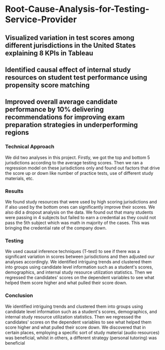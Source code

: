 # Root-Cause-Analysis-for-Testing-Service-Provider


## Visualized variation in test scores among different jurisdictions in the United States explaining 8 KPIs in Tableau 

## Identified causal effect of internal study resources on student test performance using propensity score matching

## Improved overall average candidate performance by 10% delivering recommendations for improving exam preparation strategies in underperforming regions

### Technical Approach 
We did two analyses in this project. Firstly, we got the top and bottom 5 jurisdictions according to the average testing scores.
Then we ran a regression model on these jurisdictions only and found out factors that drive the score up or down like number of practice tests, use of different study materials, etc. 

### Results
We found study resources that were used by high scoring jurisdictions and if also used by the bottom ones can significantly improve their scores. We also did a dropout analysis on the data. We found out that many students were passing in 4 subjects but failed to earn a credential as they could not pass the 5th subject which was math in majority of the cases. This was bringing the credential rate of the company down.

### Testing
We used causal inference techniques (T-test) to see if there was a significant variation in scores between jurisdictions and then adjusted our analyses accordingly.
We identified intriguing trends and clustered them into groups using candidate level information such as a student's scores, demographics, and internal study resource utilization statistics. Then we regressed the candidates' scores on the dependent variables to see what helped them score higher and what pulled their score down.

### Conclusion
We identified intriguing trends and clustered them into groups using candidate level information such as a student's scores, demographics, and internal study resource utilization statistics. Then we regressed the candidates' scores on the dependent variables to see what helped them score higher and what pulled their score down. We discovered that in certain places, employing a specific sort of study material (audio resources) was beneficial, whilst in others, a different strategy (personal tutoring) was beneficial
